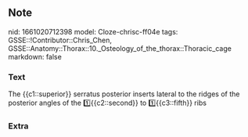 ## Note
nid: 1661020712398
model: Cloze-chrisc-ff04e
tags: GSSE::!Contributor::Chris_Chen, GSSE::Anatomy::Thorax::10._Osteology_of_the_thorax::Thoracic_cage
markdown: false

### Text
<div class='toggle'>
  The {{c1::superior}} serratus posterior inserts lateral to the
  ridges of the posterior angles of the 1️⃣{{c2::second}} to
  1️⃣{{c3::fifth}} ribs
</div>

### Extra

